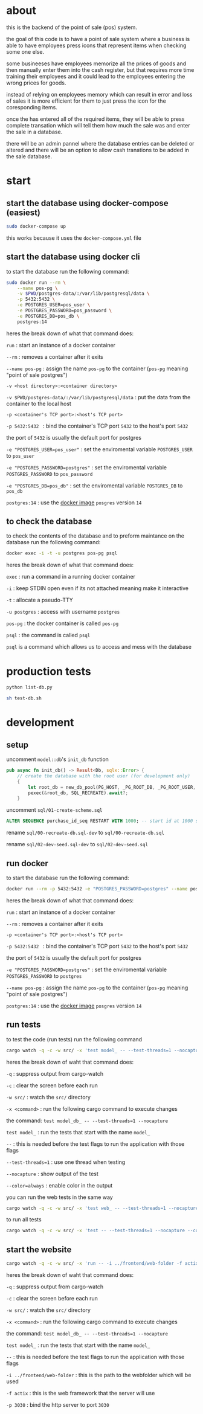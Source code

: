 # about
this is the backend of the point of sale (pos) system.

the goal of this code is to have a point of sale system where a business is able to have employees press icons that represent items when checking some one else.

some busineeses have employees memorize all the prices of goods and then manually enter them into the cash register, but that requires more time training their employees and it could lead to the employees entering the wrong prices for goods.

instead of relying on employees memory which can result in error and loss of sales it is more efficient for them to just press the icon for the coresponding items.

once the has entered all of the required items, they will be able to press complete transation which will tell them how much the sale was and enter the sale in a database.

there will be an admin pannel where the database entries can be deleted or altered and there will be an option to allow cash tranations to be added in the sale database.

# start
## start the database using docker-compose (easiest)
```sh
sudo docker-compose up
```
this works because it uses the `docker-compose.yml` file

## start the database using docker cli
to start the database run the following command:
```sh
sudo docker run --rm \
	--name pos-pg \
	-v $PWD/postgres-data/:/var/lib/postgresql/data \
	-p 5432:5432 \
	-e POSTGRES_USER=pos_user \
	-e POSTGRES_PASSWORD=pos_password \
	-e POSTGRES_DB=pos_db \
	postgres:14
```
heres the break down of what that command does:

`run` : start an instance of a docker container

`--rm` :  removes a container after it exits

`--name pos-pg` : assign the name `pos-pg` to the container (`pos-pg` meaning "point of sale postgres")

`-v <host directory>:<container directory>`

`-v $PWD/postgres-data/:/var/lib/postgresql/data` :  put the data from the container to the local host

`-p <container's TCP port>:<host's TCP port>`

`-p 5432:5432 ` : bind the container's TCP port `5432` to the host's port `5432`

the port of `5432` is usually the default port for postgres

`-e "POSTGRES_USER=pos_user"` : set the enviromental variable `POSTGRES_USER` to `pos_user`

`-e "POSTGRES_PASSWORD=postgres"` : set the enviromental variable `POSTGRES_PASSWORD` to `pos_password`

`-e "POSTGRES_DB=pos_db"` : set the enviromental variable `POSTGRES_DB` to `pos_db`


`postgres:14` : use the [docker image](https://hub.docker.com/_/postgres) `posgres` version `14`

## to check the database
to check the contents of the database and to preform maintance on the database run the following command:
```sh
docker exec -i -t -u postgres pos-pg psql
```
heres the break down of what that command does:

`exec` : run a command in a running docker container

`-i` : keep STDIN open even if its not attached meaning make it interactive

`-t` : allocate a pseudo-TTY

`-u postgres` : access with username `postgres`

`pos-pg` : the docker container is called `pos-pg`

`psql` : the command is called `psql`

`psql` is a command which allows us to access and mess with the database

# production tests
```sh
python list-db.py
```
```sh
sh test-db.sh
```

# development
## setup
uncomment `model::db`'s `init_db` function
```rs
pub async fn init_db() -> Result<Db, sqlx::Error> {
    // create the database with the root user (for development only)
    {
        let root_db = new_db_pool(PG_HOST, _PG_ROOT_DB, _PG_ROOT_USER, _PG_ROOT_PWD, 1).await?;
        pexec(&root_db, SQL_RECREATE).await?;
    }
```
uncomment `sql/01-create-scheme.sql`
```sql
ALTER SEQUENCE purchase_id_seq RESTART WITH 1000; -- start id at 1000 so our test data wont overlap
```
rename `sql/00-recreate-db.sql-dev` to `sql/00-recreate-db.sql`

rename  `sql/02-dev-seed.sql-dev` to `sql/02-dev-seed.sql`

## run docker
to start the database run the following command:
```sh
docker run --rm -p 5432:5432 -e "POSTGRES_PASSWORD=postgres" --name pos-pg postgres:14
```
heres the break down of what that command does:

`run` : start an instance of a docker container

`--rm` :  removes a container after it exits

`-p <container's TCP port>:<host's TCP port>`

`-p 5432:5432 ` : bind the container's TCP port `5432` to the host's port `5432`

the port of `5432` is usually the default port for postgres

`-e "POSTGRES_PASSWORD=postgres"` : set the enviromental variable `POSTGRES_PASSWORD` to `postgres`

`--name pos-pg` : assign the name `pos-pg` to the container (`pos-pg` meaning "point of sale postgres")

`postgres:14` : use the [docker image](https://hub.docker.com/_/postgres) `posgres` version `14`

## run tests
to test the code (run tests) run the following command
```sh
cargo watch -q -c -w src/ -x 'test model_ -- --test-threads=1 --nocapture --color=always'
```
heres the break down of waht that command does:

`-q` : suppress output from cargo-watch

`-c` : clear the screen before each run

`-w src/` : watch the `src/` directory

`-x <command>` : run the following cargo command to execute changes

the command: `test model_db_ -- --test-threads=1 --nocapture`

`test model_` : run the tests that start with the name `model_`

`--` : this is needed before the test flags to run the application with those flags

`--test-threads=1` : use one thread when testing

`--nocapture` : show output of the test

`--color=always` : enable color in the output

you can run the web tests in the same way
```sh
cargo watch -q -c -w src/ -x 'test web_ -- --test-threads=1 --nocapture --color=always'
```

to run all tests
```sh
cargo watch -q -c -w src/ -x 'test -- --test-threads=1 --nocapture --color=always'
```

## start the website
```sh
cargo watch -q -c -w src/ -x 'run -- -i ../frontend/web-folder -f actix -p 3030'
```
heres the break down of waht that command does:

`-q` : suppress output from cargo-watch

`-c` : clear the screen before each run

`-w src/` : watch the `src/` directory

`-x <command>` : run the following cargo command to execute changes

the command: `test model_db_ -- --test-threads=1 --nocapture`

`test model_` : run the tests that start with the name `model_`

`--` : this is needed before the test flags to run the application with those flags

`-i ../frontend/web-folder` : this is the path to the webfolder which will be used

`-f actix` : this is the web framework that the server will use

`-p 3030` : bind the http server to port `3030`